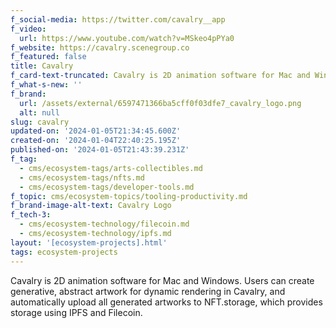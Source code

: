 ```yaml
---
f_social-media: https://twitter.com/cavalry__app
f_video:
  url: https://www.youtube.com/watch?v=MSkeo4pPYa0
f_website: https://cavalry.scenegroup.co
f_featured: false
title: Cavalry
f_card-text-truncated: Cavalry is 2D animation software for Mac and Windows.
f_what-s-new: ''
f_brand:
  url: /assets/external/6597471366ba5cff0f03dfe7_cavalry_logo.png
  alt: null
slug: cavalry
updated-on: '2024-01-05T21:34:45.600Z'
created-on: '2024-01-04T22:40:25.195Z'
published-on: '2024-01-05T21:43:39.231Z'
f_tag:
  - cms/ecosystem-tags/arts-collectibles.md
  - cms/ecosystem-tags/nfts.md
  - cms/ecosystem-tags/developer-tools.md
f_topic: cms/ecosystem-topics/tooling-productivity.md
f_brand-image-alt-text: Cavalry Logo
f_tech-3:
  - cms/ecosystem-technology/filecoin.md
  - cms/ecosystem-technology/ipfs.md
layout: '[ecosystem-projects].html'
tags: ecosystem-projects
---
```


Cavalry is 2D animation software for Mac and Windows. Users can create generative, abstract artwork for dynamic rendering in Cavalry, and automatically upload all generated artworks to NFT.storage, which provides storage using IPFS and Filecoin.
